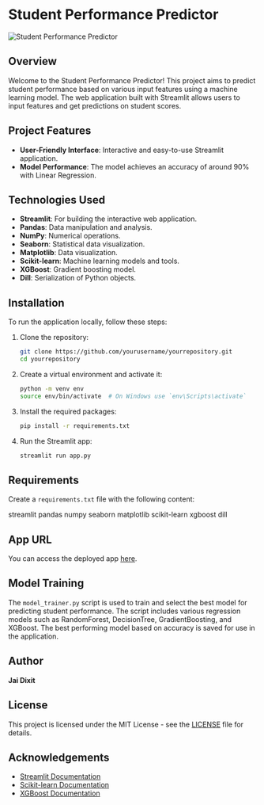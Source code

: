 # Student Performance Predictor

![Student Performance Predictor](https://assets-homepages-learning.3plearning.net/wp-content/uploads/2020/06/blog-20-student-engagement-strategies-captivating-classroom.png)

## Overview

Welcome to the Student Performance Predictor! This project aims to predict student performance based on various input features using a machine learning model. The web application built with Streamlit allows users to input features and get predictions on student scores.

## Project Features

- **User-Friendly Interface**: Interactive and easy-to-use Streamlit application.
- **Model Performance**: The model achieves an accuracy of around 90% with Linear Regression.

## Technologies Used

- **Streamlit**: For building the interactive web application.
- **Pandas**: Data manipulation and analysis.
- **NumPy**: Numerical operations.
- **Seaborn**: Statistical data visualization.
- **Matplotlib**: Data visualization.
- **Scikit-learn**: Machine learning models and tools.
- **XGBoost**: Gradient boosting model.
- **Dill**: Serialization of Python objects.

## Installation

To run the application locally, follow these steps:

1. Clone the repository:
    ```bash
    git clone https://github.com/yourusername/yourrepository.git
    cd yourrepository
    ```

2. Create a virtual environment and activate it:
    ```bash
    python -m venv env
    source env/bin/activate  # On Windows use `env\Scripts\activate`
    ```

3. Install the required packages:
    ```bash
    pip install -r requirements.txt
    ```

4. Run the Streamlit app:
    ```bash
    streamlit run app.py
    ```

## Requirements

Create a `requirements.txt` file with the following content:

streamlit pandas numpy seaborn matplotlib scikit-learn xgboost dill


## App URL

You can access the deployed app [here](https://student-performance-lsendtwp5wowef2qfydvm5.streamlit.app).

## Model Training

The `model_trainer.py` script is used to train and select the best model for predicting student performance. The script includes various regression models such as RandomForest, DecisionTree, GradientBoosting, and XGBoost. The best performing model based on accuracy is saved for use in the application.

## Author

**Jai Dixit**

## License

This project is licensed under the MIT License - see the [LICENSE](LICENSE) file for details.

## Acknowledgements

- [Streamlit Documentation](https://docs.streamlit.io/)
- [Scikit-learn Documentation](https://scikit-learn.org/stable/documentation.html)
- [XGBoost Documentation](https://xgboost.readthedocs.io/en/latest/)

